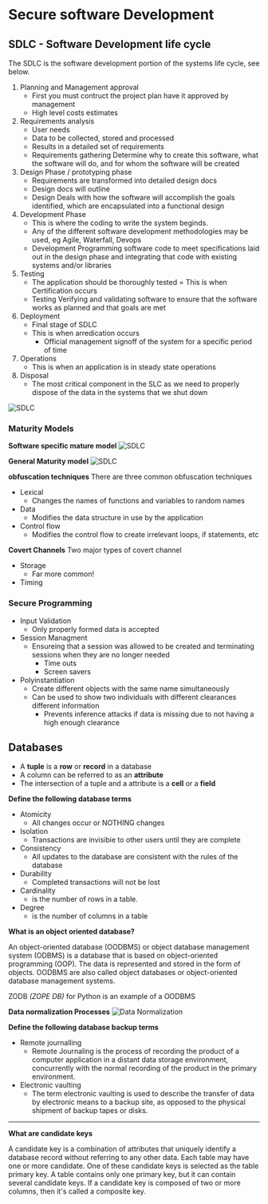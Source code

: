 # Secure software Development

## SDLC - Software Development life cycle

The SDLC is the software development portion of the systems life cycle, see below.

1. Planning and Management approval
    - First you must contruct the project plan have it approved by management
    - High level costs estimates
1. Requirements analysis
    - User needs
    - Data to be collected, stored and processed
    - Results in a detailed set of requirements
    - Requirements gathering Determine why to create this software, what the software
will do, and for whom the software will be created
1. Design Phase / prototyping phase
    - Requirements are transformed into detailed design docs
    - Design docs will outline
    - Design Deals with how the software will accomplish the goals identified, which are
encapsulated into a functional design
1. Development Phase
    - This is where the coding to write the system beginds.
    - Any of the different software development methodologies may be used, eg Agile, Waterfall, Devops
    - Development Programming software code to meet specifications laid out in the
design phase and integrating that code with existing systems and/or libraries
1. Testing
    - The application should be thoroughly tested
    = This is when Certification occurs 
    - Testing Verifying and validating software to ensure that the software works as
planned and that goals are met
1. Deployment
    - Final stage of SDLC
    - This is when arredication occurs
        - Official management signoff of the system for a specific period of time
1. Operations
    - This is when an application is in steady state operations
1. Disposal
    - The most critical component in the SLC as we need to properly dispose of the data in the systems that we shut down

![SDLC](https://gyazo.com/c404cbc7c33d8420a8cb1c705096e57f.png)


### Maturity Models

**Software specific mature model**
![SDLC](https://gyazo.com/2154733de2fd1a449dd468f6c0745252.png)

**General Maturity model**
![SDLC](https://gyazo.com/8134366fd399c1f0fb95b12fce44ab69.png)



**obfuscation techniques**
There are three common obfuscation techniques
- Lexical
    - Changes the names of functions and variables to random names
- Data
    - Modifies the data structure in use by the application
- Control flow
    - Modifies the control flow to create irrelevant loops, if statements, etc
    
    
**Covert Channels**
Two major types of covert channel
- Storage
    - Far more common!
- Timing


### Secure Programming
- Input Validation
    - Only properly formed data is accepted
- Session Managment
    - Ensureing that a session was allowed to be created and terminating sessions when they are no longer needed
        - Time outs
        - Screen savers
- Polyinstantiation 
    - Create different objects with the same name simultaneously 
    - Can be used to show two individuals with different clearances different information
        - Prevents inference attacks if data is missing due to not having a high enough clearance
        
        
        
## Databases

- A **tuple** is a **row** or **record** in a database
- A column can be referred to as an **attribute**
- The intersection of a tuple and a attribute is a **cell** or a **field**


**Define the following database terms**

- Atomicity
    - All changes occur or NOTHING changes
- Isolation
    - Transactions are invisibie to other users until they are complete
- Consistency
    - All updates to the database are consistent with the rules of the database
- Durability
    - Completed transactions will not be lost
- Cardinality 
    - is the number of rows in a table.
- Degree
    - is the number of columns in a table
    
    
**What is an object oriented database?**

An object-oriented database (OODBMS) or object database management system (ODBMS) is a database that is based on object-oriented programming (OOP). The data is represented and stored in the form of objects. OODBMS are also called object databases or object-oriented database management systems.

ZODB *(ZOPE DB)* for Python is an example of a OODBMS


**Data normalization Processes**
![Data Normalization](https://gyazo.com/b8f7f3d1d4e39c120404b9fba409340e.png)



**Define the following database backup terms**
- Remote journalling
    - Remote Journaling is the process of recording the product of a computer application in a distant data storage environment, concurrently with the normal recording of the product in the primary environment.
- Electronic vaulting
    - The term electronic vaulting is used to describe the transfer of data by electronic means to a backup site, as opposed to the physical shipment of backup tapes or disks. 
****



**What are candidate keys**

A candidate key is a combination of attributes that uniquely identify a database record without referring to any other data. Each table may have one or more candidate. One of these candidate keys is selected as the table primary key. A table contains only one primary key, but it can contain several candidate keys. If a candidate key is composed of two or more columns, then it's called a composite key. 